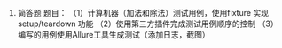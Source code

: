 1. 简答题
题目：
（1）计算机器（加法和除法）测试用例，使用fixture 实现setup/teardown 功能
（2）使用第三方插件完成测试用例顺序的控制
（3）编写的用例使用Allure工具生成测试（添加日志，截图）